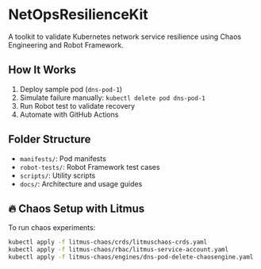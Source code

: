 # NetOpsResilienceKit

A toolkit to validate Kubernetes network service resilience using Chaos Engineering and Robot Framework.

## How It Works

1. Deploy sample pod (`dns-pod-1`)
2. Simulate failure manually: `kubectl delete pod dns-pod-1`
3. Run Robot test to validate recovery
4. Automate with GitHub Actions

## Folder Structure

- `manifests/`: Pod manifests
- `robot-tests/`: Robot Framework test cases
- `scripts/`: Utility scripts
- `docs/`: Architecture and usage guides 


## 🔥 Chaos Setup with Litmus

To run chaos experiments:

```bash
kubectl apply -f litmus-chaos/crds/litmuschaos-crds.yaml
kubectl apply -f litmus-chaos/rbac/litmus-service-account.yaml
kubectl apply -f litmus-chaos/engines/dns-pod-delete-chaosengine.yaml
